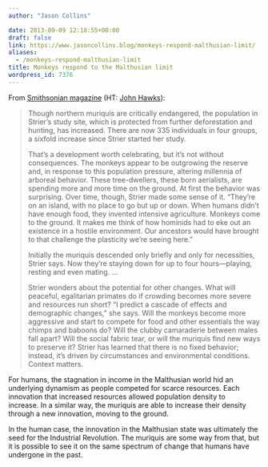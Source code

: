 ```yaml
---
author: "Jason Collins"

date: 2013-09-09 12:18:55+00:00
draft: false
link: https://www.jasoncollins.blog/monkeys-respond-malthusian-limit/
aliases:
  - /monkeys-respond-malthusian-limit
title: Monkeys respond to the Malthusian limit
wordpress_id: 7376
---
```


From [Smithsonian magazine](http://www.smithsonianmag.com/science-nature/Humans-Would-Be-Better-Off-If-They-Monkeyed-Around-Like-the-Muriquis-220566921.html?c=y&story=fullstory#spider_monkeys_01_631x473.jpg) (HT: [John Hawks](http://johnhawks.net/weblog/topics/behavior/primates/muriqui-strier-profile-2013.html)):


<blockquote>Though northern muriquis are critically endangered, the population in Strier’s study site, which is protected from further deforestation and hunting, has increased. There are now 335 individuals in four groups, a sixfold increase since Strier started her study.

That’s a development worth celebrating, but it’s not without consequences. The monkeys appear to be outgrowing the reserve and, in response to this population pressure, altering millennia of arboreal behavior. These tree-dwellers, these born aerialists, are spending more and more time on the ground. At first the behavior was surprising. Over time, though, Strier made some sense of it. “They’re on an island, with no place to go but up or down. When humans didn’t have enough food, they invented intensive agriculture. Monkeys come to the ground. It makes me think of how hominids had to eke out an existence in a hostile environment. Our ancestors would have brought to that challenge the plasticity we’re seeing here.”

Initially the muriquis descended only briefly and only for necessities, Strier says. Now they’re staying down for up to four hours—playing, resting and even mating. ...

Strier wonders about the potential for other changes. What will peaceful, egalitarian primates do if crowding becomes more severe and resources run short? “I predict a cascade of effects and demographic changes,” she says. Will the monkeys become more aggressive and start to compete for food and other essentials the way chimps and baboons do? Will the clubby camaraderie between males fall apart? Will the social fabric tear, or will the muriquis find new ways to preserve it? Strier has learned that there is no fixed behavior; instead, it’s driven by circumstances and environmental conditions. Context matters.</blockquote>


For humans, the stagnation in income in the Malthusian world hid an underlying dynamism as people competed for scarce resources. Each innovation that increased resources allowed population density to increase. In a similar way, the muriquis are able to increase their density through a new innovation, moving to the ground.

In the human case, the innovation in the Malthusian state was ultimately the seed for the Industrial Revolution. The muriquis are some way from that, but it is possible to see it on the same spectrum of change that humans have undergone in the past.
